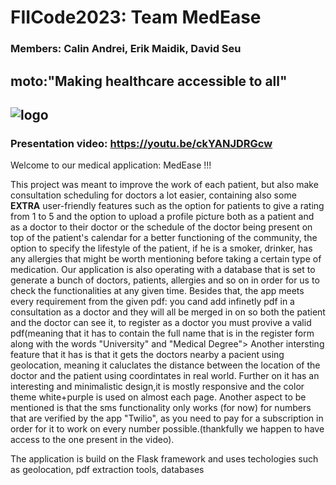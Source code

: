 # FIICode2023: Team MedEase
### Members: Calin Andrei, Erik Maidik, David Seu
## moto:"Making healthcare accessible to all"

## ![logo](https://user-images.githubusercontent.com/115073797/228282178-b3dd99ae-5781-4804-8fcf-6c901688d9ba.jpg)
### Presentation video: https://youtu.be/ckYANJDRGcw

Welcome to our medical application: MedEase !!!
 
This project was meant to improve the work of each patient, but also make consultation scheduling for doctors
a lot easier, containing also some **EXTRA** user-friendly features such as the option for patients to give a rating from 1 to 5 and the option to upload a profile picture both as a patient and as a doctor
to their doctor or the schedule of the doctor being present on top of the patient's calendar for a better functioning of the community, 
the option to specify the lifestyle of the patient, if he is a smoker, drinker, has any allergies that 
might be worth mentioning before taking a certain type of medication.
Our application is also operating with a database that is set to generate a bunch of doctors, patients, allergies and so on in order for 
us to check the functionalities at any given time.
Besides that, the app meets every requirement from the given pdf: you cand add infinetly pdf in a consultation as a doctor and they will all be merged in on so both the patient and the doctor can see it, to register as a doctor you must provive a valid pdf(meaning that it has to contain the full name that is in the register form along with the words "University" and "Medical Degree"> Another intersting feature that it has is that it gets the doctors nearby a pacient using geolocation, meaning it caluclates the distance between the location of the doctor and the patient using coordintates in real world. Further on it has an interesting and minimalistic design,it is mostly responsive 
and the color theme white+purple is used on almost each page.
Another aspect to be mentioned is that the sms functionality only works (for now) for numbers that are verified by the app "Twilio", 
as you need to pay for a subscription in order for it to work on every number possible.(thankfully we happen to have access to the one present in the video).

The application is build on the Flask framework and uses techologies such as geolocation, pdf extraction tools, databases 
